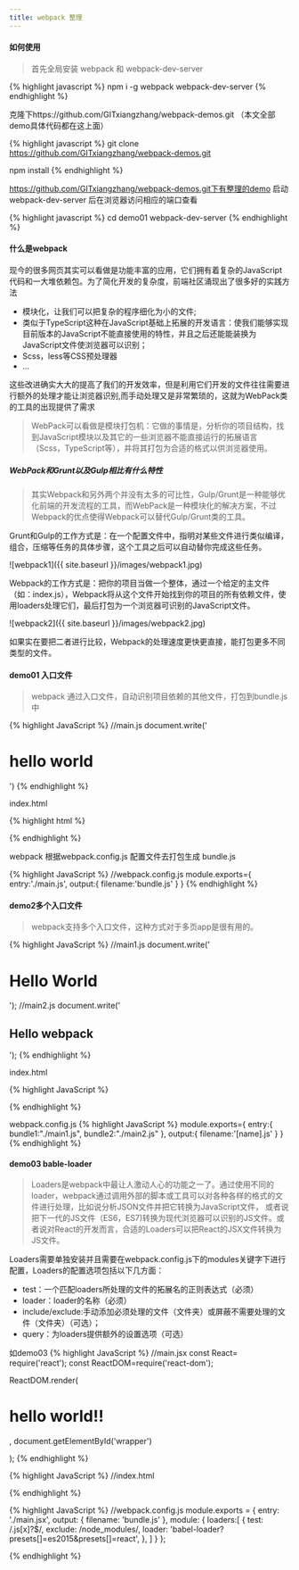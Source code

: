```yaml
---
title: webpack 整理
---
```


#### 如何使用
>首先全局安装 webpack 和 webpack-dev-server

{% highlight javascript %}
npm i -g webpack webpack-dev-server
{% endhighlight %}

克隆下https://github.com/GITxiangzhang/webpack-demos.git （本文全部demo具体代码都在这上面）

{% highlight javascript %}
git clone https://github.com/GITxiangzhang/webpack-demos.git

npm install
{% endhighlight %}

https://github.com/GITxiangzhang/webpack-demos.git下有整理的demo
启动webpack-dev-server 后在浏览器访问相应的端口查看

{% highlight javascript %}
cd demo01
webpack-dev-server
{% endhighlight %}

#### 什么是webpack
现今的很多网页其实可以看做是功能丰富的应用，它们拥有着复杂的JavaScript代码和一大堆依赖包。为了简化开发的复杂度，前端社区涌现出了很多好的实践方法

* 模块化，让我们可以把复杂的程序细化为小的文件;
* 类似于TypeScript这种在JavaScript基础上拓展的开发语言：使我们能够实现目前版本的JavaScript不能直接使用的特性，并且之后还能能装换为JavaScript文件使浏览器可以识别；
* Scss，less等CSS预处理器
* ...

这些改进确实大大的提高了我们的开发效率，但是利用它们开发的文件往往需要进行额外的处理才能让浏览器识别,而手动处理又是非常繁琐的，这就为WebPack类的工具的出现提供了需求

>WebPack可以看做是模块打包机：它做的事情是，分析你的项目结构，找到JavaScript模块以及其它的一些浏览器不能直接运行的拓展语言（Scss，TypeScript等），并将其打包为合适的格式以供浏览器使用。

##### WebPack和Grunt以及Gulp相比有什么特性
>其实Webpack和另外两个并没有太多的可比性，Gulp/Grunt是一种能够优化前端的开发流程的工具，而WebPack是一种模块化的解决方案，不过Webpack的优点使得Webpack可以替代Gulp/Grunt类的工具。

Grunt和Gulp的工作方式是：在一个配置文件中，指明对某些文件进行类似编译，组合，压缩等任务的具体步骤，这个工具之后可以自动替你完成这些任务。

![webpack1]({{ site.baseurl }}/images/webpack1.jpg)

Webpack的工作方式是：把你的项目当做一个整体，通过一个给定的主文件（如：index.js），Webpack将从这个文件开始找到你的项目的所有依赖文件，使用loaders处理它们，最后打包为一个浏览器可识别的JavaScript文件。

![webpack2]({{ site.baseurl }}/images/webpack2.jpg)

如果实在要把二者进行比较，Webpack的处理速度更快更直接，能打包更多不同类型的文件。


#### demo01 入口文件
>webpack 通过入口文件，自动识别项目依赖的其他文件，打包到bundle.js中

{% highlight JavaScript %}
//main.js
document.write('<h1>hello world</h1>')
{% endhighlight %}

index.html

{% highlight html %}
<html>
  <body>
    <script type="text/javascript" src="bundle.js"></script>
  </body>
</html>
{% endhighlight %}

webpack 根据webpack.config.js 配置文件去打包生成 bundle.js

{% highlight JavaScript %}
//webpack.config.js
module.exports={
  entry:'./main.js',
  output:{
  filename:'bundle.js'
  }
}
{% endhighlight %}

#### demo2多个入口文件
>webpack支持多个入口文件，这种方式对于多页app是很有用的。

{% highlight JavaScript %}
//main1.js
document.write('<h1>Hello World</h1>');
//main2.js
document.write('<h2>Hello webpack</h2>');
{% endhighlight %}

index.html

{% highlight JavaScript %}
<html>
  <body>
    <script src="bundle1.js"></script>
    <script src="bundle2.js"></script>
  </body>
</html>
{% endhighlight %}

webpack.config.js
{% highlight JavaScript %}
module.exports={
  entry:{
  bundle1:"./main1.js",
  bundle2:"./main2.js"
  },
  output:{
  filename:'[name].js'
  }
}
{% endhighlight %}

#### demo03 bable-loader
>Loaders是webpack中最让人激动人心的功能之一了。通过使用不同的loader，webpack通过调用外部的脚本或工具可以对各种各样的格式的文件进行处理，比如说分析JSON文件并把它转换为JavaScript文件，
或者说把下一代的JS文件（ES6，ES7)转换为现代浏览器可以识别的JS文件。或者说对React的开发而言，合适的Loaders可以把React的JSX文件转换为JS文件。

Loaders需要单独安装并且需要在webpack.config.js下的modules关键字下进行配置，Loaders的配置选项包括以下几方面：

* test：一个匹配loaders所处理的文件的拓展名的正则表达式（必须）
* loader：loader的名称（必须）
* include/exclude:手动添加必须处理的文件（文件夹）或屏蔽不需要处理的文件（文件夹）（可选）；
* query：为loaders提供额外的设置选项（可选）

如demo03
{% highlight JavaScript %}
//main.jsx
const React= require('react');
const ReactDOM=require('react-dom');

ReactDOM.render(
    <h1>hello world!!</h1>,
    document.getElementById('wrapper')

);
{% endhighlight %}

{% highlight JavaScript %}
//index.html
<html>
  <body>
    <div id="wrapper"></div>
    <script src="bundle.js"></script>
  </body>
</html>

{% endhighlight %}

{% highlight JavaScript %}
//webpack.config.js
module.exports = {
  entry: './main.jsx',
  output: {
    filename: 'bundle.js'
  },
  module: {
    loaders:[
      {
        test: /\.js[x]?$/,
        exclude: /node_modules/,
        loader: 'babel-loader?presets[]=es2015&presets[]=react',
      },
    ]
  }
};

{% endhighlight %}







